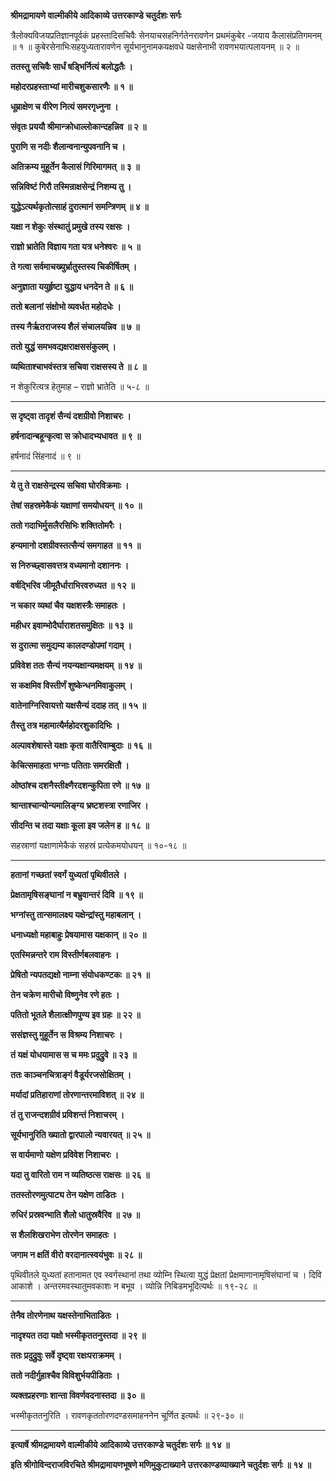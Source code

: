 **श्रीमद्रामायणे वाल्मीकीये आदिकाव्ये उत्तरकाण्डे चतुर्दशः सर्गः**

त्रैलोक्यविजयप्रतिज्ञानपूर्वकं प्रहस्तादिसचिवैः सेनयाचसहनिर्गतेनरावणेन प्रथमंकुबेर -जयाय कैलासंप्रतिगमनम् ॥ १ ॥ कुबेरसेनाभिःसहयुध्यतारावणेन सूर्यभानुनामकयक्षवधे यक्षसेनाभी रावणभयात्पलायनम् ॥ २ ॥

**ततस्तु सचिवैः सार्धं षड्भिर्नित्यं बलोद्धतैः ।**

**महोदरप्रहस्ताभ्यां मारीचशुकसारणैः ॥ १ ॥**

**धूम्राक्षेण च वीरेण नित्यं समरगृध्नुना ।**

**संवृतः प्रययौ श्रीमान्क्रोधाल्लोकान्दहन्निव ॥ २ ॥**

**पुराणि स नदीः शैलान्वनान्युपवनानि च ।**

**अतिक्रम्य मुहूर्तेन कैलासं गिरिमागमत् ॥ ३ ॥**

**सन्निविष्टं गिरौ तस्मिन्राक्षसेन्द्रं निशम्य तु ।**

**युद्धेऽत्यर्थकृतोत्साहं दुरात्मानं समन्त्रिणम् ॥ ४ ॥**

**यक्षा न शेकुः संस्थातुं प्रमुखे तस्य रक्षसः ।**

**राज्ञो भ्रातेति विज्ञाय गता यत्र धनेश्वरः ॥ ५ ॥**

**ते गत्वा सर्वमाचख्युर्भ्रातुस्तस्य चिकीर्षितम् ।**

**अनुज्ञाता ययुर्हृष्टा युद्धाय धनदेन ते ॥ ६ ॥**

**ततो बलानां संक्षोभो व्यवर्धत महोदधेः ।**

**तस्य नैर्ऋतराजस्य शैलं संचालयन्निव ॥ ७ ॥**

**ततो युद्धं समभवद्यक्षराक्षससंकुलम् ।**

**व्यथिताश्चाभवंस्तत्र सचिवा राक्षसस्य ते ॥ ८ ॥**

न शेकुरित्यत्र हेतुमाह – राज्ञो भ्रातेति ॥ ५-८ ॥

****

**स दृष्ट्वा तादृशं सैन्यं दशग्रीवो निशाचरः ।**

**हर्षनादान्बहून्कृत्वा स क्रोधादभ्यधावत ॥ ९ ॥**

हर्षनादं सिंहनादं ॥ ९ ॥

****

**ये तु ते राक्षसेन्द्रस्य सचिवा घोरविक्रमाः ।**

**तेषां सहस्रमेकैकं यक्षाणां समयोधयन् ॥ १० ॥**

**ततो गदाभिर्मुसलैरसिभिः शक्तितोमरैः ।**

**हन्यमानो दशग्रीवस्तत्सैन्यं समगाहत ॥ ११ ॥**

**स निरुच्छ्वासवत्तत्र वध्यमानो दशाननः ।**

**वर्षद्भिरिव जीमूतैर्धाराभिरवरुध्यत ॥ १२ ॥**

**न चकार व्यथां चैव यक्षशस्त्रैः समाहतः ।**

**महीधर इवाम्भोदैर्घाराशतसमुक्षितः ॥ १३ ॥**

**स दुरात्मा समुद्यम्य कालदण्डोपमां गदाम् ।**

**प्रविवेश ततः सैन्यं नयन्यक्षान्यमक्षयम् ॥ १४ ॥**

**स कक्षमिव विस्तीर्णं शुष्केन्धनमिवाकुलम् ।**

**वातेनाग्निरिवायत्तो यक्षसैन्यं ददाह तत् ॥ १५ ॥**

**तैस्तु तत्र महामात्यैर्महोदरशुकादिभिः ।**

**अल्पावशेषास्ते यक्षाः कृता वातैरिवाम्बुदाः ॥ १६ ॥**

**केचित्समाहता भग्नाः पतिताः समरक्षितौ ।**

**ओष्ठांश्च दशनैस्तीक्ष्णैरदशन्कुपिता रणे ॥ १७ ॥**

**श्रान्ताश्चान्योन्यमालिङ्ग्य भ्रष्टशस्त्रा रणाजिर ।**

**सीदन्ति च तदा यक्षाः कूला इव जलेन ह ॥ १८ ॥**

सहस्राणां यक्षाणामेकैकं सहस्रं प्रत्येकमयोधयन् ॥ १०-१८ ॥

****

**हतानां गच्छतां स्वर्गं युध्यतां पृथिवीतले ।**

**प्रेक्षतामृषिसङ्घानां न बभ्रुवान्तरं दिवि ॥ १९ ॥**

**भग्नांस्तु तान्समालक्ष्य यक्षेन्द्रांस्तु महाबलान् ।**

**धनाध्यक्षो महाबाहुः प्रेषयामास यक्षकान् ॥ २० ॥**

**एतस्मिन्नन्तरे राम विस्तीर्णबलवाहनः ।**

**प्रेषितो न्यपतद्यक्षो नाम्ना संयोधकण्टकः ॥ २१ ॥**

**तेन चक्रेण मारीचो विष्णुनेव रणे हतः ।**

**पतितो भूतले शैलात्क्षीणपुण्य इव ग्रहः ॥ २२ ॥**

**ससंज्ञस्तु मुहूर्तेन स विश्रम्य निशाचरः ।**

**तं यक्षं योधयामास स च ममः प्रदुद्रुवे ॥ २३ ॥**

**ततः काञ्चनचित्राङ्गं वैडूर्यरजसोक्षितम् ।**

**मर्यादां प्रतिहाराणां तोरणान्तरमाविशत् ॥ २४ ॥**

**तं तु राजन्दशग्रीवं प्रविशन्तं निशाचरम् ।**

**सूर्यभानुरिति ख्यातो द्वारपालो न्यवारयत् ॥ २५ ॥**

**स वार्यमाणो यक्षेण प्रविवेश निशाचरः ।**

**यदा तु वारितो राम न व्यतिष्ठत्स राक्षसः ॥ २६ ॥**

**ततस्तोरणमुत्पाट्य तेन यक्षेण ताडितः ।**

**रुधिरं प्रस्रवन्भाति शैलो धातुस्रवैरिव ॥ २७ ॥**

**स शैलशिखराभेण तोरणेन समाहतः ।**

**जगाम न क्षतिं वीरो वरदानात्स्वयंभुवः ॥ २८ ॥**

पृथिवीतले युध्यतां हतानामत एव स्वर्गस्थानां तथा व्योम्नि स्थित्वा युद्धं प्रेक्षतां प्रेक्षमाणानामृषिसंघानां च । दिवि आकाशे । अन्तरमवस्थातुमवकाशः न बभूव । व्योन्नि निबिडमभूदित्यर्थः ॥ १९-२८ ॥

****

**तेनैव तोरणेनाथ यक्षस्तेनाभिताडितः ।**

**नादृश्यत तदा यक्षो भस्मीकृततनुस्तदा ॥ २९ ॥**

**ततः प्रदुद्रुवुः सर्वे दृष्ट्वा रक्षःपराक्रमम् ।**

**ततो नदीर्गुहाश्चैव विविशुर्भयपीडिताः ।**

**व्यक्तप्रहरणाः शान्ता विवर्णवदनास्तदा ॥ ३० ॥**

भस्मीकृततनुरिति । रावणकृततोरणदण्डसमाहननेन चूर्णित इत्यर्थः ॥ २९-३० ॥

****

**इत्यार्षे श्रीमद्रामायणे वाल्मीकीये आदिकाव्ये उत्तरकाण्डे चतुर्दशः सर्गः ॥ १४ ॥**

**इति श्रीगोविन्दराजविरचिते श्रीमद्रामायणभूषणे मणिमुकुटाख्याने उत्तरकाण्डव्याख्याने चतुर्दशः सर्गः ॥ १४ ॥**
